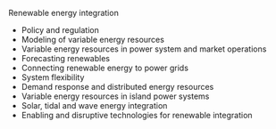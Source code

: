Renewable energy integration
- Policy and regulation
- Modeling of variable energy resources
- Variable energy resources in power system and market operations
- Forecasting renewables
- Connecting renewable energy to power grids
- System flexibility
- Demand response and distributed energy resources
- Variable energy resources in island power systems
- Solar, tidal and wave energy integration
- Enabling and disruptive technologies for renewable integration
